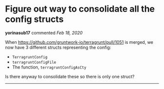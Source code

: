 # Figure out way to consolidate all the config structs

**yorinasub17** commented *Feb 18, 2020*

When https://github.com/gruntwork-io/terragrunt/pull/1051 is merged, we now have 3 different structs representing the config:

- `TerragruntConfig`
- `terragruntConfigFile`
- The function, `terragruntConfigAsCty`

Is there anyway to consolidate these so there is only one struct?
<br />
***


